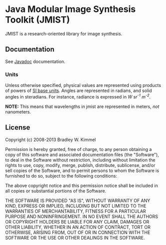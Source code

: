 Java Modular Image Synthesis Toolkit (JMIST)
============================================

JMIST is a research-oriented library for image synthesis.


Documentation
-------------

See [Javadoc](http://bwkimmel.github.com/jmist/doc) documentation.

### Units

Unless otherwise specified, physical values are represented using products of
powers of [SI base units](http://physics.nist.gov/cuu/Units/current.html).
Angles are represented in radians, and solid angles in steradians.  For
instance, radiance is expressed in *W sr<sup>-1</sup> m<sup>-2</sup>*.

**NOTE:** This means that wavelengths in jmist are represented in meters, *not*
nanometers.


License
-------

Copyright (c) 2008-2013 Bradley W. Kimmel

Permission is hereby granted, free of charge, to any person
obtaining a copy of this software and associated documentation
files (the "Software"), to deal in the Software without
restriction, including without limitation the rights to use,
copy, modify, merge, publish, distribute, sublicense, and/or sell
copies of the Software, and to permit persons to whom the
Software is furnished to do so, subject to the following
conditions:

The above copyright notice and this permission notice shall be
included in all copies or substantial portions of the Software.

THE SOFTWARE IS PROVIDED "AS IS", WITHOUT WARRANTY OF ANY KIND,
EXPRESS OR IMPLIED, INCLUDING BUT NOT LIMITED TO THE WARRANTIES
OF MERCHANTABILITY, FITNESS FOR A PARTICULAR PURPOSE AND
NONINFRINGEMENT. IN NO EVENT SHALL THE AUTHORS OR COPYRIGHT
HOLDERS BE LIABLE FOR ANY CLAIM, DAMAGES OR OTHER LIABILITY,
WHETHER IN AN ACTION OF CONTRACT, TORT OR OTHERWISE, ARISING
FROM, OUT OF OR IN CONNECTION WITH THE SOFTWARE OR THE USE OR
OTHER DEALINGS IN THE SOFTWARE.
